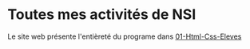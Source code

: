 Toutes mes activités de NSI
===========================

Le site web présente l'entièreté du programe dans [01-Html-Css-Eleves](https://github.com/Marty42780/NSI/tree/master/01-Html_Css_Eleves)
